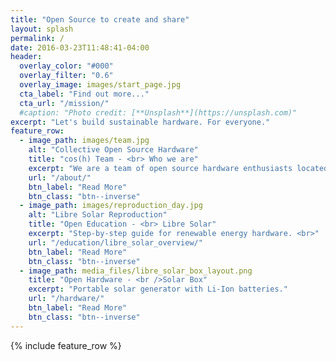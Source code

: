 ```yaml
---
title: "Open Source to create and share"
layout: splash
permalink: /
date: 2016-03-23T11:48:41-04:00
header:
  overlay_color: "#000"
  overlay_filter: "0.6"
  overlay_image: images/start_page.jpg
  cta_label: "Find out more..."
  cta_url: "/mission/"
  #caption: "Photo credit: [**Unsplash**](https://unsplash.com)"
excerpt: "Let's build sustainable hardware. For everyone."
feature_row:
  - image_path: images/team.jpg
    alt: "Collective Open Source Hardware"
    title: "cos(h) Team - <br> Who we are"
    excerpt: "We are a team of open source hardware enthusiasts located in Hamburg."
    url: "/about/"
    btn_label: "Read More"
    btn_class: "btn--inverse"
  - image_path: images/reproduction_day.jpg
    alt: "Libre Solar Reproduction"
    title: "Open Education - <br> Libre Solar"
    excerpt: "Step-by-step guide for renewable energy hardware. <br>"
    url: "/education/libre_solar_overview/"
    btn_label: "Read More"
    btn_class: "btn--inverse"
  - image_path: media_files/libre_solar_box_layout.png
    title: "Open Hardware - <br />Solar Box"
    excerpt: "Portable solar generator with Li-Ion batteries."
    url: "/hardware/"
    btn_label: "Read More"
    btn_class: "btn--inverse"
---
```


{% include feature_row %}
